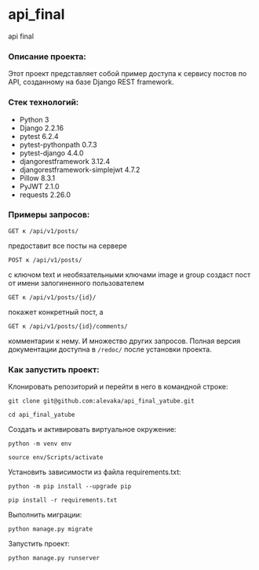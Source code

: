 # api_final
api final
### Описание проекта:
  Этот проект представляет собой пример доступа к сервису постов по API, созданному на базе Django REST framework.

### Стек технологий:
 + Python 3
 + Django 2.2.16
 + pytest 6.2.4
 + pytest-pythonpath 0.7.3
 + pytest-django 4.4.0
 + djangorestframework 3.12.4
 + djangorestframework-simplejwt 4.7.2
 + Pillow 8.3.1
 + PyJWT 2.1.0
 + requests 2.26.0

### Примеры запросов:
```
GET к /api/v1/posts/
```
предоставит все посты на сервере
```
POST к /api/v1/posts/
```
с ключом text и необязательными ключами image и group создаст пост от имени залогиненного пользователем
```  
GET к /api/v1/posts/{id}/
```
покажет конкретный пост, а 
```
GET к /api/v1/posts/{id}/comments/
```
комментарии к нему.
И множество других запросов. Полная версия документации доступна в ```/redoc/``` после установки проекта.
### Как запустить проект:

Клонировать репозиторий и перейти в него в командной строке:

```
git clone git@github.com:alevaka/api_final_yatube.git
```

```
cd api_final_yatube
```

Cоздать и активировать виртуальное окружение:

```
python -m venv env
```

```
source env/Scripts/activate
```

Установить зависимости из файла requirements.txt:

```
python -m pip install --upgrade pip
```

```
pip install -r requirements.txt
```

Выполнить миграции:

```
python manage.py migrate
```

Запустить проект:

```
python manage.py runserver
```

